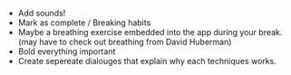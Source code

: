 * Add sounds!
* Mark as complete / Breaking habits
* Maybe a breathing exercise embedded into the app during your break. (may have to check out breathing from David Huberman)
* Bold everything important
* Create sepereate dialouges that explain why each techniques works.